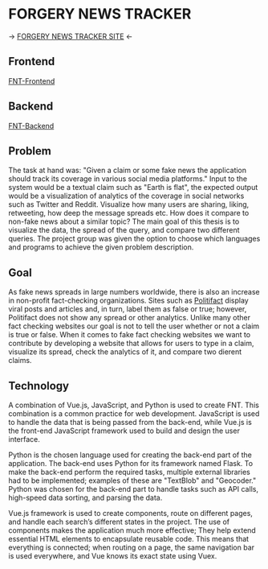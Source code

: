 # FORGERY NEWS TRACKER
→ [FORGERY NEWS TRACKER SITE](https://ramtinhaf.github.io/) ←


## Frontend
[FNT-Frontend](https://github.com/RamtinHaf/FNT-FRONTEND)
## Backend
[FNT-Backend](https://github.com/RamtinHaf/FNT-BACKEND-b)

## Problem
The task at hand was: "Given a claim or some fake news the application should track its coverage in various social media platforms." Input to the system would be a textual claim such as "Earth is flat", the expected output would be a visualization of analytics of the coverage in social networks such as Twitter and Reddit. Visualize how many users are sharing, liking, retweeting, how deep the message spreads etc. How does it compare to non-fake news about a similar topic? The main goal of this thesis is to visualize the data, the spread of the query, and compare two different queries. The project group was given the option to choose which languages and programs to achieve the given problem description.

## Goal
As fake news spreads in large numbers worldwide, there is also an increase in non-profit fact-checking organizations. Sites such as [Politifact](https://Politifact.com/) display viral posts and articles and, in turn, label them as false or true; however, Politifact does not show any spread or other analytics. Unlike many other fact checking websites our goal is not to tell the user whether or not a claim is true or false. When it comes to fake fact checking websites we want to contribute by developing a website that allows for users to type in a claim, visualize its spread, check the analytics of it, and compare two dierent claims.

## Technology
A combination of Vue.js, JavaScript, and Python is used to create FNT. This combination is a common practice for web development. JavaScript is used to handle the data that is being passed from the back-end, while Vue.js is the front-end JavaScript framework used to build and design the user interface. 

Python is the chosen language used for creating the back-end part of the application. The back-end uses Python for its framework named Flask. To make the back-end perform the required tasks, multiple external libraries had to be implemented; examples of these are "TextBlob" and "Geocoder." Python was chosen for the back-end part to handle tasks such as API calls, high-speed data sorting, and parsing the data. 

Vue.js framework is used to create components, route on different pages, and handle each search’s different states in the project. The use of components makes the application much more effective; They help extend essential HTML elements to encapsulate reusable code. This means that everything is connected; when routing on a page, the same navigation bar is used everywhere, and Vue knows its exact state using Vuex.
